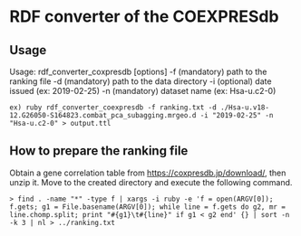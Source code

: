# RDF converter of the COEXPRESdb

## Usage

Usage: rdf_converter_coxpresdb [options]
  -f (mandatory) path to the ranking file
  -d (mandatory) path to the data directory 
  -i (optional) date issued (ex: 2019-02-25)
  -n (mandatory) dataset name (ex: Hsa-u.c2-0)

    ex) ruby rdf_converter_coexpresdb -f ranking.txt -d ./Hsa-u.v18-12.G26050-S164823.combat_pca_subagging.mrgeo.d -i "2019-02-25" -n "Hsa-u.c2-0" > output.ttl



## How to prepare the ranking file

Obtain a gene correlation table from https://coxpresdb.jp/download/, then unzip it. Move to the created directory and execute the following command.

    > find . -name "*" -type f | xargs -i ruby -e 'f = open(ARGV[0]); f.gets; g1 = File.basename(ARGV[0]); while line = f.gets do g2, mr = line.chomp.split; print "#{g1}\t#{line}" if g1 < g2 end' {} | sort -n -k 3 | nl > ../ranking.txt

